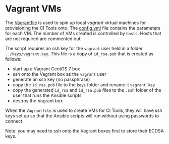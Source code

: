 Vagrant VMs
===========

The [Vagrantfile](Vagrantfile) is used to spin up local *vagrant* virtual machines for provisioning the CI Tools onto.  The [config.yml](config.yml) file contains the parameters for each VM.  The number of VMs created is controlled by `hosts`.  Hosts that are not required are commented out.

The script requires an ssh key for the `vagrant` user held in a folder `../keys/vagrant.key`.  This file is a copy of `id_rsa.pub` that is created as follows:

- start up a Vagrant CentOS 7 box
- ssh onto the Vagrant box as the `vagrant` user
- generate an ssh key (no passphrase)
- copy the `id_ras.pub` file to the `keys` folder and rename it `vagrant.key`
- copy the generated `id_rsa` and `id_rsa.pub` files to the `.ssh` folder of the user that runs the Ansible scripts
- destroy the Vagrant box

When the `Vagrantfile` is used to create VMs for CI Tools, they will have ssh keys set up so that the Ansible scripts will run without using passwords to connect.

Note: you may need to ssh onto the Vagrant boxes first to store their ECDSA keys.
